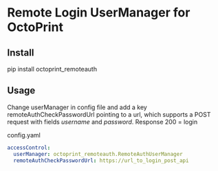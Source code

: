 # Remote Login UserManager for OctoPrint

## Install

pip install octoprint_remoteauth

## Usage

Change userManager in config file and add a key remoteAuthCheckPasswordUrl pointing to a url,
which supports a POST request with fields *username* and *password*. Response 200 = login

config.yaml

```yaml
accessControl:
  userManager: octoprint_remoteauth.RemoteAuthUserManager
  remoteAuthCheckPasswordUrl: https://url_to_login_post_api
```
